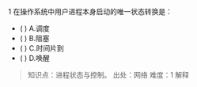 1
在操作系统中用户进程本身启动的唯一状态转换是：
- ( ) A.调度 
- ( ) B.阻塞 
- ( ) C.时间片到 
- ( ) D.唤醒

> 知识点：进程状态与控制。
> 出处：网络
> 难度：1
> 解释
